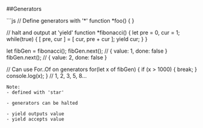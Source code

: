 ##Generators

<div class="code-extra es6">
```js
// Define generators with '*'
function *foo() {	}

// halt and output at 'yield'
function *fibonacci() {
	let pre = 0, cur = 1;
	while(true) {
		[ pre, cur ] = [ cur, pre + cur ];
		yield cur;
	}
}

let fibGen = fibonacci();
fibGen.next(); // { value: 1, done: false }
fibGen.next(); // { value: 2, done: false }

// Can use For..Of on generators
for(let x of fibGen) {
  if (x > 1000) {
    break;
  }
  console.log(x);
}
// 1, 2, 3, 5, 8...
```
Note:
- defined with 'star'

- generators can be halted

- yield outputs value
- yield accepts value
